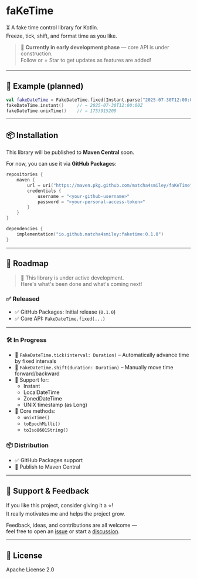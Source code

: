 # faKeTime

⏳ A fake time control library for Kotlin.  
Freeze, tick, shift, and format time as you like.

> 🧪 **Currently in early development phase** — core API is under construction.  
> Follow or ⭐️ Star to get updates as features are added!

---

## 🚀 Example (planned)

```kotlin
val fakeDateTime = FakeDateTime.fixed(Instant.parse("2025-07-30T12:00:00Z"))
fakeDateTime.instant()     // → 2025-07-30T12:00:00Z
fakeDateTime.unixTime()    // → 1753915200
```

---

## 📦 Installation

This library will be published to **Maven Central** soon.

For now, you can use it via **GitHub Packages**:

```kotlin
repositories {
    maven {
        url = uri("https://maven.pkg.github.com/matcha4smiley/faKeTime")
        credentials {
            username = "<your-github-username>"
            password = "<your-personal-access-token>"
        }
    }
}

dependencies {
    implementation("io.github.matcha4smiley:faketime:0.1.0")
}
```

---

## 📅 Roadmap

> 🚧 This library is under active development.  
> Here's what's been done and what's coming next!

### ✅ Released
- ✅ GitHub Packages: Initial release (`0.1.0`)
- ✅ Core API: `FakeDateTime.fixed(...)`

---

### 🛠️ In Progress
- 🚧 `FakeDateTime.tick(interval: Duration)` – Automatically advance time by fixed intervals
- 🚧 `FakeDateTime.shift(duration: Duration)` – Manually move time forward/backward
- 🚧 Support for:
    - Instant
    - LocalDateTime
    - ZonedDateTime
    - UNIX timestamp (as Long)
- 🚧 Core methods:
    - `unixTime()`
    - `toEpochMilli()`
    - `toIso8601String()`

### 📦 Distribution
- ✅ GitHub Packages support
- 🚧 Publish to Maven Central

---

## 💚 Support & Feedback

If you like this project, consider giving it a ⭐️!  
It really motivates me and helps the project grow.

Feedback, ideas, and contributions are all welcome —  
feel free to open an [issue](https://github.com/matcha4smiley/faKeTime/issues) or start a [discussion](https://github.com/matcha4smiley/faKeTime/discussions).

---

## 📝 License

Apache License 2.0
